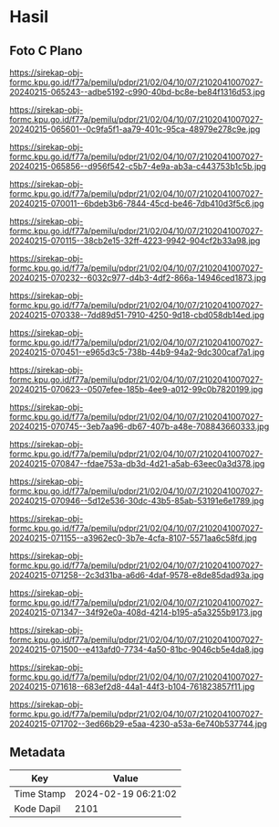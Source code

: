 # Hasil

## Foto C Plano

https://sirekap-obj-formc.kpu.go.id/f77a/pemilu/pdpr/21/02/04/10/07/2102041007027-20240215-065243--adbe5192-c990-40bd-bc8e-be84f1316d53.jpg

https://sirekap-obj-formc.kpu.go.id/f77a/pemilu/pdpr/21/02/04/10/07/2102041007027-20240215-065601--0c9fa5f1-aa79-401c-95ca-48979e278c9e.jpg

https://sirekap-obj-formc.kpu.go.id/f77a/pemilu/pdpr/21/02/04/10/07/2102041007027-20240215-065856--d956f542-c5b7-4e9a-ab3a-c443753b1c5b.jpg

https://sirekap-obj-formc.kpu.go.id/f77a/pemilu/pdpr/21/02/04/10/07/2102041007027-20240215-070011--6bdeb3b6-7844-45cd-be46-7db410d3f5c6.jpg

https://sirekap-obj-formc.kpu.go.id/f77a/pemilu/pdpr/21/02/04/10/07/2102041007027-20240215-070115--38cb2e15-32ff-4223-9942-904cf2b33a98.jpg

https://sirekap-obj-formc.kpu.go.id/f77a/pemilu/pdpr/21/02/04/10/07/2102041007027-20240215-070232--6032c977-d4b3-4df2-866a-14946ced1873.jpg

https://sirekap-obj-formc.kpu.go.id/f77a/pemilu/pdpr/21/02/04/10/07/2102041007027-20240215-070338--7dd89d51-7910-4250-9d18-cbd058db14ed.jpg

https://sirekap-obj-formc.kpu.go.id/f77a/pemilu/pdpr/21/02/04/10/07/2102041007027-20240215-070451--e965d3c5-738b-44b9-94a2-9dc300caf7a1.jpg

https://sirekap-obj-formc.kpu.go.id/f77a/pemilu/pdpr/21/02/04/10/07/2102041007027-20240215-070623--0507efee-185b-4ee9-a012-99c0b7820199.jpg

https://sirekap-obj-formc.kpu.go.id/f77a/pemilu/pdpr/21/02/04/10/07/2102041007027-20240215-070745--3eb7aa96-db67-407b-a48e-708843660333.jpg

https://sirekap-obj-formc.kpu.go.id/f77a/pemilu/pdpr/21/02/04/10/07/2102041007027-20240215-070847--fdae753a-db3d-4d21-a5ab-63eec0a3d378.jpg

https://sirekap-obj-formc.kpu.go.id/f77a/pemilu/pdpr/21/02/04/10/07/2102041007027-20240215-070946--5d12e536-30dc-43b5-85ab-53191e6e1789.jpg

https://sirekap-obj-formc.kpu.go.id/f77a/pemilu/pdpr/21/02/04/10/07/2102041007027-20240215-071155--a3962ec0-3b7e-4cfa-8107-5571aa6c58fd.jpg

https://sirekap-obj-formc.kpu.go.id/f77a/pemilu/pdpr/21/02/04/10/07/2102041007027-20240215-071258--2c3d31ba-a6d6-4daf-9578-e8de85dad93a.jpg

https://sirekap-obj-formc.kpu.go.id/f77a/pemilu/pdpr/21/02/04/10/07/2102041007027-20240215-071347--34f92e0a-408d-4214-b195-a5a3255b9173.jpg

https://sirekap-obj-formc.kpu.go.id/f77a/pemilu/pdpr/21/02/04/10/07/2102041007027-20240215-071500--e413afd0-7734-4a50-81bc-9046cb5e4da8.jpg

https://sirekap-obj-formc.kpu.go.id/f77a/pemilu/pdpr/21/02/04/10/07/2102041007027-20240215-071618--683ef2d8-44a1-44f3-b104-761823857f11.jpg

https://sirekap-obj-formc.kpu.go.id/f77a/pemilu/pdpr/21/02/04/10/07/2102041007027-20240215-071702--3ed66b29-e5aa-4230-a53a-6e740b537744.jpg


## Metadata

| Key        | Value               |
| ---------- | ------------------- |
| Time Stamp | 2024-02-19 06:21:02 |
| Kode Dapil | 2101                |



